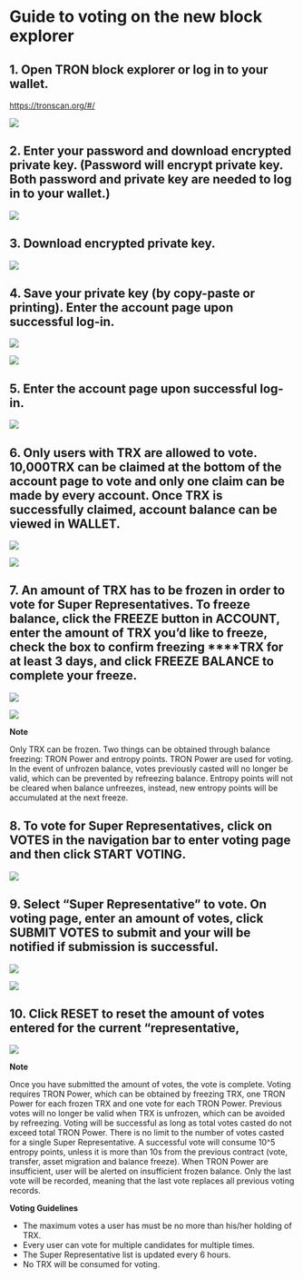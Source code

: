 # Guide to voting on the new block explorer

## 1. Open TRON block explorer or log in to your wallet.
      
   https://tronscan.org/#/

![](https://raw.githubusercontent.com/ybhgenius/Documentation/master/images/Blockchain-Explorer/1.png)

## 2. Enter your password and download encrypted private key. (Password will encrypt private key. Both password and private key are needed to log in to your wallet.)

![](https://raw.githubusercontent.com/ybhgenius/Documentation/master/images/Blockchain-Explorer/2.png)

## 3. Download encrypted private key.

![](https://raw.githubusercontent.com/ybhgenius/Documentation/master/images/Blockchain-Explorer/3.png)

## 4. Save your private key (by copy-paste or printing). Enter the account page upon successful log-in.

![](https://raw.githubusercontent.com/ybhgenius/Documentation/master/images/Blockchain-Explorer/4.png)

![](https://raw.githubusercontent.com/ybhgenius/Documentation/master/images/Blockchain-Explorer/5.png)

## 5. Enter the account page upon successful log-in.

![](https://raw.githubusercontent.com/ybhgenius/Documentation/master/images/Blockchain-Explorer/6.png)

## 6. Only users with TRX are allowed to vote. 10,000TRX can be claimed at the bottom of the account page to vote and only one claim can be made by every account. Once TRX is successfully claimed, account balance can be viewed in WALLET.

![](https://raw.githubusercontent.com/ybhgenius/Documentation/master/images/Blockchain-Explorer/testnet.png)

![](https://raw.githubusercontent.com/ybhgenius/Documentation/master/images/Blockchain-Explorer/7.png)

## 7. An amount of TRX has to be frozen in order to vote for Super Representatives. To freeze balance, click the FREEZE button in ACCOUNT, enter the amount of TRX you’d like to freeze, check the box to confirm freezing ****TRX for at least 3 days, and click FREEZE BALANCE to complete your freeze.

![](https://raw.githubusercontent.com/ybhgenius/Documentation/master/images/Blockchain-Explorer/8.png)

![](https://raw.githubusercontent.com/ybhgenius/Documentation/master/images/Blockchain-Explorer/9.png)

**Note**  

Only TRX can be frozen. Two things can be obtained through balance freezing: TRON Power and entropy points. TRON Power are used for voting. In the event of unfrozen balance, votes previously casted will no longer be valid, which can be prevented by refreezing balance. Entropy points will not be cleared when balance unfreezes, instead, new entropy points will be accumulated at the next freeze.

## 8. To vote for Super Representatives, click on VOTES in the navigation bar to enter voting page and then click START VOTING.

![](https://raw.githubusercontent.com/ybhgenius/Documentation/master/images/Blockchain-Explorer/10.png)

## 9. Select “Super Representative” to vote. On voting page, enter an amount of votes, click SUBMIT VOTES to submit and your will be notified if submission is successful.

![](https://raw.githubusercontent.com/ybhgenius/Documentation/master/images/Blockchain-Explorer/11.png)

![](https://raw.githubusercontent.com/ybhgenius/Documentation/master/images/Blockchain-Explorer/12.png)

## 10. Click RESET to reset the amount of votes entered for the current “representative,

![](https://raw.githubusercontent.com/ybhgenius/Documentation/master/images/Blockchain-Explorer/13.png)

**Note**
 
Once you have submitted the amount of votes, the vote is complete. Voting requires TRON Power, which can be obtained by freezing TRX, one TRON Power for each frozen TRX and one vote for each TRON Power. Previous votes will no longer be valid when TRX is unfrozen, which can be avoided by refreezing. Voting will be successful as long as total votes casted do not exceed total TRON Power. There is no limit to the number of votes casted for a single Super Representative. A successful vote will consume 10^5 entropy points, unless it is more than 10s from the previous contract (vote, transfer, asset migration and balance freeze). When TRON Power are insufficient, user will be alerted on insufficient frozen balance. Only the last vote will be recorded, meaning that the last vote replaces all previous voting records.

**Voting Guidelines**
+ The maximum votes a user has must be no more than his/her holding of TRX.
+ Every user can vote for multiple candidates for multiple times.
+ The Super Representative list is updated every 6 hours.
+ No TRX will be consumed for voting.



